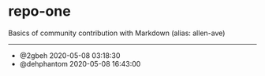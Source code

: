 # repo-one
Basics of community contribution with Markdown (alias: allen-ave)

---
* @2gbeh 2020-05-08 03:18:30
* @dehphantom 2020-05-08 16:43:00
